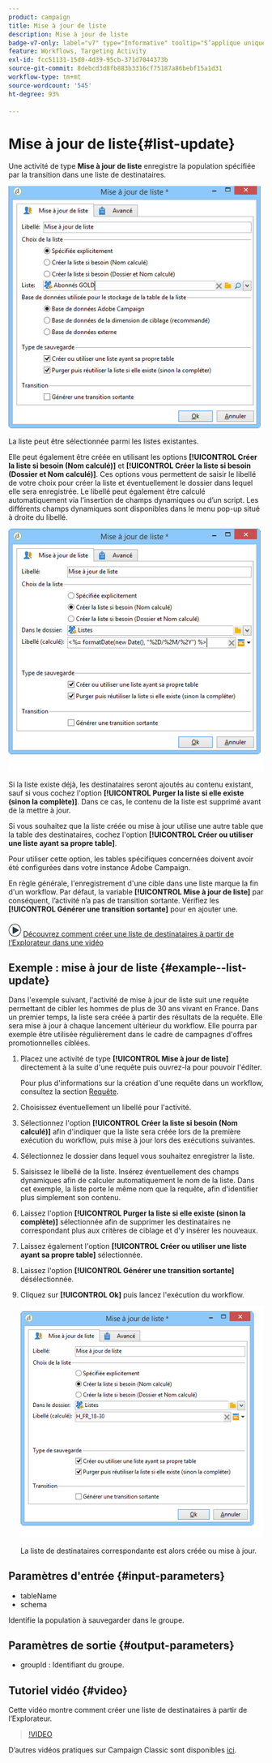 ```yaml
---
product: campaign
title: Mise à jour de liste
description: Mise à jour de liste
badge-v7-only: label="v7" type="Informative" tooltip="S’applique uniquement à Campaign Classic v7"
feature: Workflows, Targeting Activity
exl-id: fcc51131-15d0-4d39-95cb-371d7044373b
source-git-commit: 8debcd3d8fb883b3316cf75187a86bebf15a1d31
workflow-type: tm+mt
source-wordcount: '545'
ht-degree: 93%

---
```


# Mise à jour de liste{#list-update}



Une activité de type **Mise à jour de liste** enregistre la population spécifiée par la transition dans une liste de destinataires.

![](assets/s_user_segmentation_update_group.png)

La liste peut être sélectionnée parmi les listes existantes.

Elle peut également être créée en utilisant les options **[!UICONTROL Créer la liste si besoin (Nom calculé)]** et **[!UICONTROL Créer la liste si besoin (Dossier et Nom calculé)]**. Ces options vous permettent de saisir le libellé de votre choix pour créer la liste et éventuellement le dossier dans lequel elle sera enregistrée. Le libellé peut également être calculé automatiquement via l’insertion de champs dynamiques ou d’un script. Les différents champs dynamiques sont disponibles dans le menu pop-up situé à droite du libellé.

![](assets/s_user_segmentation_update_list_calc.png)

Si la liste existe déjà, les destinataires seront ajoutés au contenu existant, sauf si vous cochez l&#39;option **[!UICONTROL Purger la liste si elle existe (sinon la complète)]**. Dans ce cas, le contenu de la liste est supprimé avant de la mettre à jour.

Si vous souhaitez que la liste créée ou mise à jour utilise une autre table que la table des destinataires, cochez l&#39;option **[!UICONTROL Créer ou utiliser une liste ayant sa propre table]**.

Pour utiliser cette option, les tables spécifiques concernées doivent avoir été configurées dans votre instance Adobe Campaign.

En règle générale, l&#39;enregistrement d&#39;une cible dans une liste marque la fin d&#39;un workflow. Par défaut, la variable **[!UICONTROL Mise à jour de liste]** par conséquent, l’activité n’a pas de transition sortante. Vérifiez les **[!UICONTROL Générer une transition sortante]** pour en ajouter une.

![](assets/do-not-localize/how-to-video.png) [Découvrez comment créer une liste de destinataires à partir de l‘Explorateur dans une vidéo](#video)

## Exemple : mise à jour de liste {#example--list-update}

Dans l&#39;exemple suivant, l&#39;activité de mise à jour de liste suit une requête permettant de cibler les hommes de plus de 30 ans vivant en France. Dans un premier temps, la liste sera créée à partir des résultats de la requête. Elle sera mise à jour à chaque lancement ultérieur du workflow. Elle pourra par exemple être utilisée régulièrement dans le cadre de campagnes d&#39;offres promotionnelles ciblées.

1. Placez une activité de type **[!UICONTROL Mise à jour de liste]** directement à la suite d&#39;une requête puis ouvrez-la pour pouvoir l&#39;éditer.

   Pour plus d&#39;informations sur la création d&#39;une requête dans un workflow, consultez la section [Requête](query.md).

1. Choisissez éventuellement un libellé pour l&#39;activité.
1. Sélectionnez l&#39;option **[!UICONTROL Créer la liste si besoin (Nom calculé)]** afin d&#39;indiquer que la liste sera créée lors de la première exécution du workflow, puis mise à jour lors des exécutions suivantes.
1. Sélectionnez le dossier dans lequel vous souhaitez enregistrer la liste.
1. Saisissez le libellé de la liste. Insérez éventuellement des champs dynamiques afin de calculer automatiquement le nom de la liste. Dans cet exemple, la liste porte le même nom que la requête, afin d&#39;identifier plus simplement son contenu.
1. Laissez l&#39;option **[!UICONTROL Purger la liste si elle existe (sinon la complète)]** sélectionnée afin de supprimer les destinataires ne correspondant plus aux critères de ciblage et d&#39;y insérer les nouveaux.
1. Laissez également l&#39;option **[!UICONTROL Créer ou utiliser une liste ayant sa propre table]** sélectionnée.
1. Laissez l&#39;option **[!UICONTROL Générer une transition sortante]** désélectionnée.
1. Cliquez sur **[!UICONTROL Ok]** puis lancez l&#39;exécution du workflow.

   ![](assets/s_user_segmentation_update_list_calc_example.png)

   La liste de destinataires correspondante est alors créée ou mise à jour.

## Paramètres d&#39;entrée {#input-parameters}

* tableName
* schema

Identifie la population à sauvegarder dans le groupe.

## Paramètres de sortie {#output-parameters}

* groupId : Identifiant du groupe.

## Tutoriel vidéo {#video}

Cette vidéo montre comment créer une liste de destinataires à partir de l’Explorateur.

>[!VIDEO](https://video.tv.adobe.com/v/25602/quality=12)

D’autres vidéos pratiques sur Campaign Classic sont disponibles [ici](https://experienceleague.adobe.com/docs/campaign-classic-learn/tutorials/overview.html?lang=fr).

